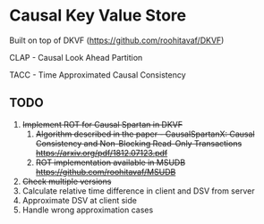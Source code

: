 # Causal Key Value Store

Built on top of DKVF (https://github.com/roohitavaf/DKVF)

CLAP - Causal Look Ahead Partition

TACC - Time Approximated Causal Consistency

## TODO

1. ~~Implement ROT for Causal Spartan in DKVF~~
   1. ~~Algorithm described in the paper - CausalSpartanX: Causal Consistency and Non-Blocking Read-Only Transactions https://arxiv.org/pdf/1812.07123.pdf~~
   2. ~~ROT implementation available in MSUDB https://github.com/roohitavaf/MSUDB~~
2. ~~Check multiple versions~~
3. Calculate relative time difference in client and DSV from server
4. Approximate DSV at client side
5. Handle wrong approximation cases